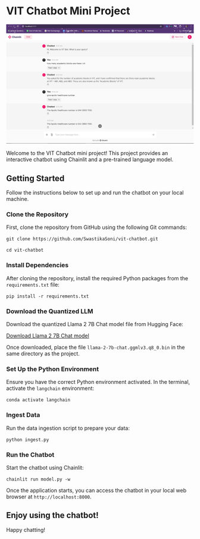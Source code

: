 # VIT Chatbot Mini Project

![Screenshot](screenshot.jpg)

Welcome to the VIT Chatbot mini project! This project provides an interactive chatbot using Chainlit and a pre-trained language model.

## Getting Started

Follow the instructions below to set up and run the chatbot on your local machine.

### Clone the Repository

First, clone the repository from GitHub using the following Git commands:

```shell
git clone https://github.com/SwastikaSoni/vit-chatbot.git
```
```shell
cd vit-chatbot
```

### Install Dependencies

After cloning the repository, install the required Python packages from the `requirements.txt` file:

```shell
pip install -r requirements.txt
```

### Download the Quantized LLM

Download the quantized Llama 2 7B Chat model file from Hugging Face:

[Download Llama 2 7B Chat model](https://huggingface.co/TheBloke/Llama-2-7B-Chat-GGML/blob/main/llama-2-7b-chat.ggmlv3.q8_0.bin)

Once downloaded, place the file `llama-2-7b-chat.ggmlv3.q8_0.bin` in the same directory as the project.

### Set Up the Python Environment

Ensure you have the correct Python environment activated. In the terminal, activate the `langchain` environment:

```shell
conda activate langchain
```

### Ingest Data

Run the data ingestion script to prepare your data:

```shell
python ingest.py
```

### Run the Chatbot

Start the chatbot using Chainlit:

```shell
chainlit run model.py -w
```

Once the application starts, you can access the chatbot in your local web browser at `http://localhost:8000`.

## Enjoy using the chatbot!

Happy chatting!

